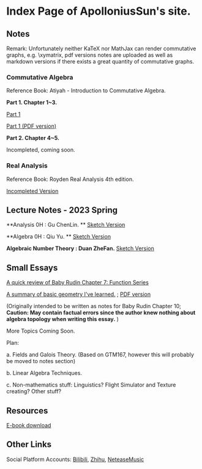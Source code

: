 # Index Page of ApolloniusSun's site.

## Notes

Remark: Unfortunately neither KaTeX nor MathJax can render commutative graphs, e.g. \xymatrix, pdf versions notes are uploaded as well as markdown versions if there exists a great quantity of commutative graphs.

### Commutative Algebra

Reference Book: Atiyah - Introduction to Commutative Algebra.

**Part 1. Chapter 1~3.**

[Part 1](https://apolloniussun.github.io/#/CA-1)

[Part 1 (PDF version)](https://raw.githubusercontent.com/ApolloniusSun/ApolloniusSun.github.io/main/docs/CA/CA-1.pdf)

**Part 2. Chapter 4~5.**

Incompleted, coming soon.

### Real Analysis

Reference Book: Royden Real Analysis 4th edition.

[Incompleted Version](https://apolloniussun.github.io/#/RealAnalysis)



## Lecture Notes - 2023 Spring



**Analysis 0H : Gu ChenLin. ** [Sketch Version](https://apolloniussun.github.io/#/Analysis0H)

**Algebra 0H : Qiu Yu. ** [Sketch Version](https://apolloniussun.github.io/#/Algebra0H)

**Algebraic Number Theory : Duan ZheFan.** [Sketch Version](https://apolloniussun.github.io/#/ANTdzf)



## Small Essays

[A quick review of Baby Rudin Chapter 7: Function Series](https://apolloniussun.github.io/#/RudinC7)

[A summary of basic geometry I've learned.](https://apolloniussun.github.io/#/RudinC10) ; [PDF version](https://raw.githubusercontent.com/ApolloniusSun/ApolloniusSun.github.io/main/docs/Essays_pdf/RudinC10.pdf)

(Originally intended to be written as notes for Baby Rudin Chapter 10; **Caution: May contain factual errors since the author knew nothing about algebra topology when writing this essay.** )



More Topics Coming Soon.

Plan:

a. Fields and Galois Theory. (Based on GTM167, however this will probably be moved to notes section)

b. Linear Algebra Techniques.

c. Non-mathematics stuff: Linguistics? Flight Simulator and Texture creating? Other stuff?

## Resources

[E-book download](https://zh.annas-archive.org) 

## Other Links

Social Platform Accounts: [Bilibili](https://space.bilibili.com/473419174/), [Zhihu](https://www.zhihu.com/people/apolloniussun), [NeteaseMusic](https://music.163.com/#/user/home?id=3903743534)

